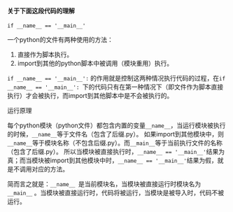 #### 关于下面这段代码的理解
```
if __name__ == '__main__'
```

一个python的文件有两种使用的方法：

1. 直接作为脚本执行。
1. import到其他的python脚本中被调用（模块重用）执行。

`if __name__ == '__main__':`  的作用就是控制这两种情况执行代码的过程，在`if __name__ == '__main__': `下的代码只有在第一种情况下（即文件作为脚本直接执行）才会被执行，而import到其他脚本中是不会被执行的。

运行原理

每个python模块（python文件）都包含内置的变量`__name__`，当运行模块被执行的时候，`__name__`等于文件名（包含了后缀.py）。
如果import到其他模块中，则`__name__`等于模块名称（不包含后缀.py）。而`__main__`等于当前执行文件的名称（包含了后缀.py）。
所以当模块被直接执行时，`__name__ == '__main__'`结果为真；而当模块被import到其他模块中时，`__name__ == '__main__'`结果为假，就是不调用对应的方法。

简而言之就是：`__name__ `是当前模块名，当模块被直接运行时模块名为` __main__` 。当模块被直接运行时，代码将被运行，当模块是被导入时，代码不被运行。
